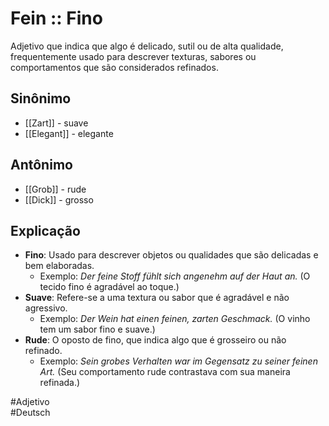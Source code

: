 # Fein :: Fino
<!--SR:!2024-11-03,1,230-->
Adjetivo que indica que algo é delicado, sutil ou de alta qualidade, frequentemente usado para descrever texturas, sabores ou comportamentos que são considerados refinados.

## Sinônimo
- [[Zart]] - suave  
- [[Elegant]] - elegante  

## Antônimo
- [[Grob]] - rude  
- [[Dick]] - grosso  

## Explicação
- **Fino**: Usado para descrever objetos ou qualidades que são delicadas e bem elaboradas.
  - Exemplo: *Der feine Stoff fühlt sich angenehm auf der Haut an.* (O tecido fino é agradável ao toque.)
- **Suave**: Refere-se a uma textura ou sabor que é agradável e não agressivo.
  - Exemplo: *Der Wein hat einen feinen, zarten Geschmack.* (O vinho tem um sabor fino e suave.)
- **Rude**: O oposto de fino, que indica algo que é grosseiro ou não refinado.
  - Exemplo: *Sein grobes Verhalten war im Gegensatz zu seiner feinen Art.* (Seu comportamento rude contrastava com sua maneira refinada.)

#Adjetivo  
#Deutsch